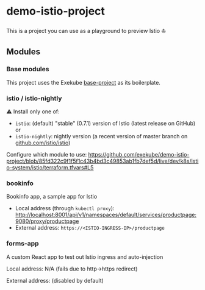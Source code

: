 # demo-istio-project

This is a project you can use as a playground to preview Istio ⛵️

## Modules

### Base modules

This project uses the Exekube [base-project](https://github.com/exekube/base-project) as its boilerplate.

### istio / istio-nightly

:warning: Install only one of:
- `istio`: (default) "stable" (0.7.1) version of Istio (latest release on GitHub) or
- `istio-nightly`: nightly version (a recent version of master branch on [github.com/istio/istio](https://github.com/istio/istio))

Configure which module to use: https://github.com/exekube/demo-istio-project/blob/85fd322c9f1f5f1c43b4bd3c49853ab1fb7def5d/live/dev/k8s/istio-system/istio/terraform.tfvars#L5

### bookinfo

Bookinfo app, a sample app for Istio

- Local address (through `kubectl proxy`): <http://localhost:8001/api/v1/namespaces/default/services/productpage:9080/proxy/productpage>
- External address: `https://<ISTIO-INGRESS-IP>/productpage`

### forms-app

A custom React app to test out Istio ingress and auto-injection

Local address: N/A (fails due to http->https redirect)

External address: (disabled by default)
